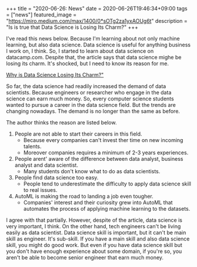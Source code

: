 +++
title =  "2020-06-26: News"
date = 2020-06-26T19:46:34+09:00
tags = ["news"]
featured_image = "https://miro.medium.com/max/1400/0*sOTg2za1yxAOUg6t"
description = "Is is true that Data Science is Losing Its Charm?"
+++

I've read this news below.
Because I'm learning about not only machine learning, but also data science.
Data science is useful for anything business I work on, I think.
So, I started to learn about data science on datacamp.com.
Despite that, the article says that data science mighe be losing its charm.
It's shocked, but I need to know its reason for me.

[Why is Data Science Losing Its Charm?"](https://towardsdatascience.com/why-is-data-science-losing-its-charm-3f7780b443f5)

So far, the data science had readily increased the demand of data scientists.
Because engineers or researcher who engage in the data science can earn much money.
So, every computer science students wanted to pursue a career in the data science field. 
But the trends are changing nowadays.
The demand is no longer than the same as before.

The author thinks the reason are listed below.

1. People are not able to start their careers in this field.
    - Because every companies can't invest ther time on new incoming talents.
    - Moreover companies requires a minimum of 2-3 years experiences.
2. People arent' aware of the difference between data analyst, business analyst and data scientist.
    - Many students don't know what to do as data scientists.
3. People find data science too easy.
    - People tend to underestimate the difficulty to apply data science skill to real issues.
4. AutoML is making the road to landing a job even tougher.
    - Companies' interest and their curiosity grew into AutoML
        that automates the process of applying machine learning to the datasets.

I agree with that partially.
However, despite of the article, data science is very important, I think.
On the other hand, tech engineers can't be living easily as data scientist.
Data science skill is important, but it can't be main skill as engineer.
It's sub-skill.
If you have a main skill and also data science skill, you might do good work.
But even if you have data science skill but you don't have enough experience about some domain,
if you're so, you aren't be able to become senior engineer that earn much money. 

